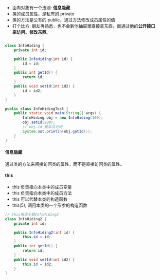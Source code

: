 - 面向对象有一个法则: **信息隐藏**
 - 类的成员属性，是私有的 private
 - 类的方法是公有的 public，通过方法修改成员属性的值
- 打个比方: 朋友再熟悉，也不会到他抽屉里直接拿东西，而通过他的**公开接口来访问、修改东西**。

```java

class InfoHiding {
    private int id;

    public InfoHiding(int id) {
        id = id;
    }
    public int getId() {
        return id;
    }
    public void setId(int id2) {
        id = id2;
    }
}

public class InfoHidingTest {
    public static void main(String[] args) {
        InfoHiding obj = new InfoHiding(100);
        obj.setId(200);
        // obj.id 是非法访问
        System.out.println(obj.getId());
    }
}

```

#### 信息隐藏
通过类的方法来间接访问类的属性，而不是直接访问类的属性。

#### this
- this 负责指向本类中的成员变量
- this 负责指向本类中的成员方法
- this 可以代替本类的构造函数
 - this(5); 调用本类的一个形参的构造函数
```java
// this相当于是InfoHiding2
class InfoHiding2 {
    private int id;

    public InfoHiding2(int id) {
        this.id = id;
    }
    public int getId() {
        return id;
    }
    public void setId(int id2) {
        this.id = id2;
    }
}

```